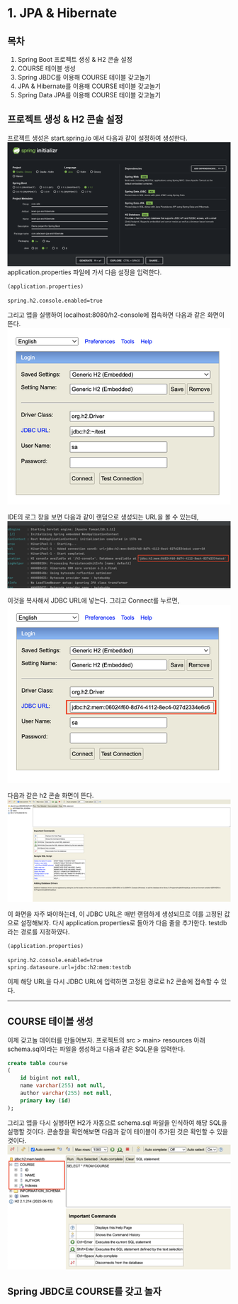 # 1. JPA & Hibernate

## 목차
1. Spring Boot 프로젝트 생성 & H2 콘솔 설정
2. COURSE 테이블 생성
3. Spring JBDC를 이용해 COURSE 테이블 갖고놀기
4. JPA & Hibernate를 이용해 COURSE 테이블 갖고놀기
5. Spring Data JPA를 이용해 COURSE 테이블 갖고놀기

## 프로젝트 생성 & H2 콘솔 설정
프로젝트 생성은 start.spring.io 에서 다음과 같이 설정하여 생성한다.
![start.spring.io](./spring-initializr.png)
application.properties 파일에 가서 다음 설정을 입력한다.
```
(application.properties)

spring.h2.console.enabled=true
```
그리고 앱을 실행하여 localhost:8080/h2-console에 접속하면 다음과 같은 화면이 뜬다.
![h2 console](./h2-console-1.png)

IDE의 로그 창을 보면 다음과 같이 랜덤으로 생성되는 URL을 볼 수 있는데,
![h2-url-log](./h2-url-log.png)

이것을 복사해서 JDBC URL에 넣는다. 그리고 Connect를 누르면,
![h2 console](./h2-console-2.png)

다음과 같은 h2 콘솔 화면이 뜬다.
![h2 console](./h2-console-3.png)

이 화면을 자주 봐야하는데, 이 JDBC URL은 매번 랜덤하게 생성되므로 이를 고정된 값으로 설정해보자.
다시 application.properties로 돌아가 다음 줄을 추가한다. testdb라는 경로를 지정하였다.
```
(application.properties)

spring.h2.console.enabled=true
spring.datasoure.url=jdbc:h2:mem:testdb
```
이제 해당 URL을 다시 JDBC URL에 입력하면 고정된 경로로 h2 콘솔에 접속할 수 있다.

---

## COURSE 테이블 생성
이제 갖고놀 데이터를 만들어보자. 프로젝트의 src  > main> resources 아래 schema.sql이라는 파일을 생성하고 다음과 같은 SQL문을 입력한다.
```sql
create table course
(
    id bigint not null,
    name varchar(255) not null,
    author varchar(255) not null,
    primary key (id)
);
```
그리고 앱을 다시 실행하면 H2가 자동으로 schema.sql 파일을 인식하여 해당 SQL을 실행할 것이다. 콘솔창을 확인해보면 다음과 같이 테이블이 추가된 것은 확인할 수 있을 것이다.
![h2 console](./h2-console-4.png)

## Spring JBDC로 COURSE를 갖고 놀자
